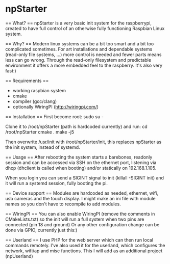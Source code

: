 # npStarter

== What? ==
npStarter is a very basic init system for the raspberrypi, created to have full control of an otherwise fully functioning Raspbian Linux system.

== Why? ==
Modern linux systems can be a bit too smart and a bit too complicated sometimes. 
For art installations and dependable systems (read-only file systems, ...) more control is needed and fewer parts means less can go wrong.
Through the read-only filesystem and predictable environment it offers a more embedded feel to the raspberry. It's also very fast:)

== Requirements ==
- working raspbian system
- cmake
- compiler (gcc/clang)
- optionally WiringPI (http://wiringpi.com/)

== Installation ==
First become root:
sudo su -

Clone it to /root/npStarter (path is hardcoded currently) and run:
cd /root/npStarter
cmake .
make -j5

Then overwrite /usr/init with /root/npStarter/init, this replaces npStarter as the init system, instead of systemd.

== Usage ==
After rebooting the system starts a barebones, readonly session and can be accessed via SSH on the ethernet port, listening via dhcp (dhclient is called when booting) and/or statically on 192.168.1.105.

When you login you can send a SIGINT signal to init (killall -SIGINT init) and it will run a systemd session, fully booting the pi.

== Device support ==
Modules are hardcoded as needed, ethernet, wifi, usb cameras and the touch display. I might make an ini file with module names so you don't have to recompile to add modules.

== WiringPI ==
You can also enable WiringPI (remove the comments in CMakeLists.txt) so the init will run a full system when two pins are connected (pin 18 and ground)
Or any other configuration change can be done via GPIO, currently just this:)

== Userland ==
I use PHP for the web server which can then run local commands remotely. 
I've also used it for the userland, which configures the network, wifi/ap and misc functions. This I will add as an additional project (npUserland)